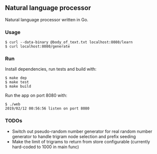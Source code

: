 ## Natural language processor

Natural language processor written in Go.

### Usage

```
$ curl --data-binary @body_of_text.txt localhost:8080/learn
$ curl localhost:8080/generate
```

### Run

Install dependencies, run tests and build with:

```
$ make dep
$ make test
$ make build

```

Run the app on port 8080 with:

```
$ ./web
2019/02/12 00:56:56 listen on port 8080
```

### TODOs

- Switch out pseudo-random number generator for real random number generator
to handle trigram node selection and prefix seeding
- Make the limit of trigrams to return from store configurable (currently
hard-coded to 1000 in main func)
